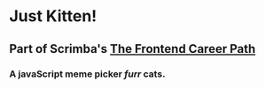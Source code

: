 # Just Kitten!

## Part of Scrimba's [The Frontend Career Path](https://scrimba.com/learn/frontend)

### A javaScript meme picker *furr* cats.
 
